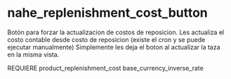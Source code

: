 # nahe_replenishment_cost_button
Botón para forzar la actualizacion de costos de reposicion. 
Les actualiza el costo contable desde costo de reposicion (existe el cron y se puede ejecutar manualmente)
Simplemente les deja el boton al actualizar la taza en la misma vista.

REQUIERE product_replenishment_cost base_currency_inverse_rate 
